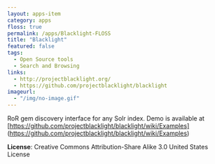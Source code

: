 ```yaml
---
layout: apps-item
category: apps
floss: true
permalink: /apps/Blacklight-FLOSS
title: "Blacklight"
featured: false
tags:
  - Open Source tools
  - Search and Browsing
links:
  - http://projectblacklight.org/
  - https://github.com/projectblacklight/blacklight
imageurl:
  - "/img/no-image.gif"
---
```


RoR gem discovery interface for any Solr index.
Demo is available at [https://github.com/projectblacklight/blacklight/wiki/Examples] (https://github.com/projectblacklight/blacklight/wiki/Examples)

**License**: Creative Commons Attribution-Share Alike 3.0 United States License
